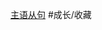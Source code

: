 [主语从句](https://www.zhihu.com/question/30030877/answer/768501967?utm_psn=1895389078540756338)
#成长/收藏 